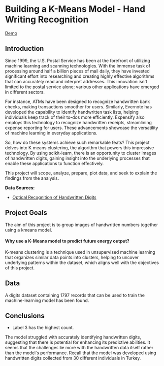 # Building a K-Means Model - Hand Writing Recognition

[Demo](https://nbviewer.org/github/tyrantdavis/hand-writing-recognition-kmeans/blob/main/recognition.ipynb)

## Introduction
Since 1999, the U.S. Postal Service has been at the forefront of utilizing machine learning and scanning technologies. With the immense task of processing around half a billion pieces of mail daily, they have invested significant effort into researching and creating highly effective algorithms that can accurately read and interpret addresses. This innovation isn't limited to the postal service alone; various other applications have emerged in different sectors.

For instance, ATMs have been designed to recognize handwritten bank checks, making transactions smoother for users. Similarly, Evernote has developed the capability to identify handwritten task lists, helping individuals keep track of their to-dos more efficiently. Expensify also employs this technology to recognize handwritten receipts, streamlining expense reporting for users. These advancements showcase the versatility of machine learning in everyday applications.

So, how do these systems achieve such remarkable feats? This project delves into K-means clustering, the algorithm that powers this impressive technology. By using scikit-learn, there is an opportunity to cluster images of handwritten digits, gaining insight into the underlying processes that enable these applications to function effectively.

This project will scope, analyze, prepare, plot data, and seek to explain the findings from the analysis.

**Data Sources:**

- [Optical Recognition of Handwritten Digits](https://archive.ics.uci.edu/dataset/80/optical+recognition+of+handwritten+digits)


## Project Goals
The aim of this project is to group images of handwritten numbers together using a kmeans model.



#### Why use a K-Means model to predict future energy output?
K-means clustering is a technique used in unsupervised machine learning that organizes similar data points into clusters, helping to uncover underlying patterns within the dataset, which aligns well with the objectives of this project. 

## Data
A digits dataset containing 1797 records that can be used to train the machine-learning model has been found. 


## Conclusions
- Label 3 has the highest count.
  
The model struggled with accurately identifying handwritten digits, suggesting that there is potential for enhancing its predictive abilities. It seems that the challenges lie more with the handwritten data itself rather than the model's performance. Recall that the model was developed using handwritten digits collected from 30 different individuals in Turkey.